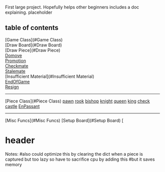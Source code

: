 First large project. Hopefully helps other beginners includes a doc explaining. 
placeholder
## table of contents
[Game Class](#Game Class)  
    [Draw Board](#Draw Board)                                                     
    [Draw Piece](#Draw Piece)  
    [Domove](#Domove)  
    [Promotion](#Promotion)  
    [Checkmate](#Checkmate)  
    [Stalemate](#Stalemate)  
    [Insufficient Material](#Insufficient Material)  
    [EndOfGame](#EndOfGame)  
    [Resign](#Resign)  
***
[Piece Class](#Piece Class)
    [pawn](#pawn)
    [rook](#rook)
    [bishop](#bishop)
    [knight](#night)
    [queen](#queen)
    [king](#king)
    [check](#check)
    [castle](#castle)
    [EnPassant](#EnPassant)
***
[Misc Funcs](#Misc Funcs)
   [Setup Board](#Setup Board)
   [



# header
Notes:        #also could optimize this by clearing the dict when a piece is captured but too lazy so have to sacrifice cpu by adding this
        #but it saves memory
